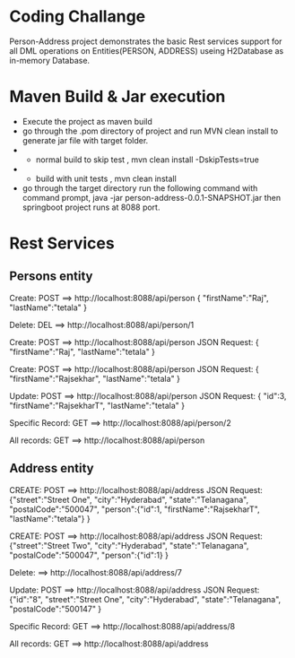 # Coding Challange

Person-Address project demonstrates the basic Rest services support for all DML operations on Entities(PERSON, ADDRESS) useing H2Database as in-memory Database. 

# Maven Build & Jar execution
- Execute the project as maven build
- go through the .pom directory of project and run MVN clean install to generate jar file with target folder.
- - normal build to skip test , mvn clean install -DskipTests=true
- - build with unit tests , mvn clean install
- go through the target directory run the following command with command prompt, 
  java -jar person-address-0.0.1-SNAPSHOT.jar then springboot project runs at 8088 port.

# Rest Services
## Persons entity
Create: POST ==> http://localhost:8088/api/person
{
  "firstName":"Raj",
  "lastName":"tetala"
}

Delete: DEL ==> http://localhost:8088/api/person/1

Create: POST ==> http://localhost:8088/api/person
JSON Request:
{
  "firstName":"Raj",
  "lastName":"tetala"
}

Create: POST ==> http://localhost:8088/api/person
JSON Request:
{
  "firstName":"Rajsekhar",
  "lastName":"tetala"
}

Update: POST ==> http://localhost:8088/api/person
JSON Request:
{
  "id":3,
  "firstName":"RajsekharT",
  "lastName":"tetala"
}

Specific Record: GET ==> http://localhost:8088/api/person/2

All records: GET ==> http://localhost:8088/api/person

## Address entity
CREATE: POST ==> http://localhost:8088/api/address
JSON Request:
{"street":"Street One",
 "city":"Hyderabad",
 "state":"Telanagana",
 "postalCode":"500047",
 "person":{"id":1,
		   "firstName":"RajsekharT",
		   "lastName":"tetala"}
  }
  
CREATE: POST ==> http://localhost:8088/api/address
JSON Request:
{"street":"Street Two",
 "city":"Hyderabad",
 "state":"Telanagana",
 "postalCode":"500047",
 "person":{"id":1}
  }

Delete: ==> http://localhost:8088/api/address/7

Update: POST ==> http://localhost:8088/api/address
JSON Request:
{"id":"8",
 "street":"Street One",
 "city":"Hyderabad",
 "state":"Telanagana",
 "postalCode":"500147"
 }
 
Specific Record: GET ==> http://localhost:8088/api/address/8

All records: GET ==> http://localhost:8088/api/address